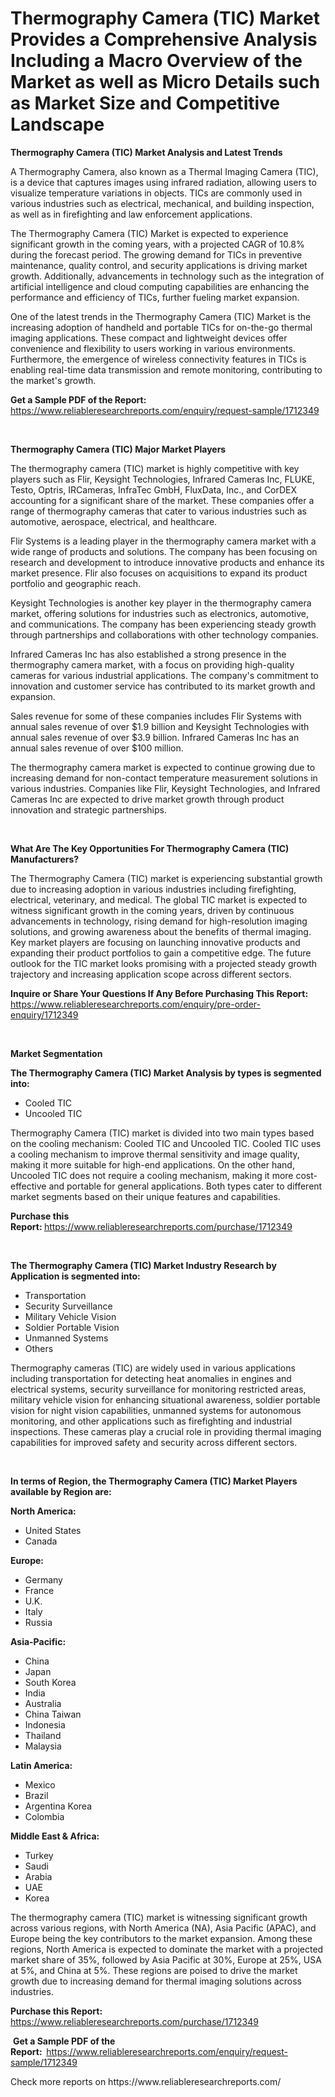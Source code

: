 <p><h1>Thermography Camera (TIC) Market Provides a Comprehensive Analysis Including a Macro Overview of the Market as well as Micro Details such as Market Size and Competitive Landscape</h1></p><p><strong>Thermography Camera (TIC) Market Analysis and Latest Trends</strong></p>
<p><p>A Thermography Camera, also known as a Thermal Imaging Camera (TIC), is a device that captures images using infrared radiation, allowing users to visualize temperature variations in objects. TICs are commonly used in various industries such as electrical, mechanical, and building inspection, as well as in firefighting and law enforcement applications.</p><p>The Thermography Camera (TIC) Market is expected to experience significant growth in the coming years, with a projected CAGR of 10.8% during the forecast period. The growing demand for TICs in preventive maintenance, quality control, and security applications is driving market growth. Additionally, advancements in technology such as the integration of artificial intelligence and cloud computing capabilities are enhancing the performance and efficiency of TICs, further fueling market expansion.</p><p>One of the latest trends in the Thermography Camera (TIC) Market is the increasing adoption of handheld and portable TICs for on-the-go thermal imaging applications. These compact and lightweight devices offer convenience and flexibility to users working in various environments. Furthermore, the emergence of wireless connectivity features in TICs is enabling real-time data transmission and remote monitoring, contributing to the market's growth.</p></p>
<p><strong>Get a Sample PDF of the Report:&nbsp;</strong> <a href="https://www.reliableresearchreports.com/enquiry/request-sample/1712349">https://www.reliableresearchreports.com/enquiry/request-sample/1712349</a></p>
<p>&nbsp;</p>
<p><strong>Thermography Camera (TIC) Major Market Players</strong></p>
<p><p>The thermography camera (TIC) market is highly competitive with key players such as Flir, Keysight Technologies, Infrared Cameras Inc, FLUKE, Testo, Optris, IRCameras, InfraTec GmbH, FluxData, Inc., and CorDEX accounting for a significant share of the market. These companies offer a range of thermography cameras that cater to various industries such as automotive, aerospace, electrical, and healthcare.</p><p>Flir Systems is a leading player in the thermography camera market with a wide range of products and solutions. The company has been focusing on research and development to introduce innovative products and enhance its market presence. Flir also focuses on acquisitions to expand its product portfolio and geographic reach.</p><p>Keysight Technologies is another key player in the thermography camera market, offering solutions for industries such as electronics, automotive, and communications. The company has been experiencing steady growth through partnerships and collaborations with other technology companies.</p><p>Infrared Cameras Inc has also established a strong presence in the thermography camera market, with a focus on providing high-quality cameras for various industrial applications. The company's commitment to innovation and customer service has contributed to its market growth and expansion.</p><p>Sales revenue for some of these companies includes Flir Systems with annual sales revenue of over $1.9 billion and Keysight Technologies with annual sales revenue of over $3.9 billion. Infrared Cameras Inc has an annual sales revenue of over $100 million.</p><p>The thermography camera market is expected to continue growing due to increasing demand for non-contact temperature measurement solutions in various industries. Companies like Flir, Keysight Technologies, and Infrared Cameras Inc are expected to drive market growth through product innovation and strategic partnerships.</p></p>
<p>&nbsp;</p>
<p><strong>What Are The Key Opportunities For Thermography Camera (TIC) Manufacturers?</strong></p>
<p><p>The Thermography Camera (TIC) market is experiencing substantial growth due to increasing adoption in various industries including firefighting, electrical, veterinary, and medical. The global TIC market is expected to witness significant growth in the coming years, driven by continuous advancements in technology, rising demand for high-resolution imaging solutions, and growing awareness about the benefits of thermal imaging. Key market players are focusing on launching innovative products and expanding their product portfolios to gain a competitive edge. The future outlook for the TIC market looks promising with a projected steady growth trajectory and increasing application scope across different sectors.</p></p>
<p><strong>Inquire or Share Your Questions If Any Before Purchasing This Report:</strong> <a href="https://www.reliableresearchreports.com/enquiry/pre-order-enquiry/1712349">https://www.reliableresearchreports.com/enquiry/pre-order-enquiry/1712349</a></p>
<p>&nbsp;</p>
<p><strong>Market Segmentation</strong></p>
<p><strong>The Thermography Camera (TIC) Market Analysis by types is segmented into:</strong></p>
<p><ul><li>Cooled TIC</li><li>Uncooled TIC</li></ul></p>
<p><p>Thermography Camera (TIC) market is divided into two main types based on the cooling mechanism: Cooled TIC and Uncooled TIC. Cooled TIC uses a cooling mechanism to improve thermal sensitivity and image quality, making it more suitable for high-end applications. On the other hand, Uncooled TIC does not require a cooling mechanism, making it more cost-effective and portable for general applications. Both types cater to different market segments based on their unique features and capabilities.</p></p>
<p><strong>Purchase this Report:&nbsp;</strong><a href="https://www.reliableresearchreports.com/purchase/1712349">https://www.reliableresearchreports.com/purchase/1712349</a></p>
<p>&nbsp;</p>
<p><strong>The Thermography Camera (TIC) Market Industry Research by Application is segmented into:</strong></p>
<p><ul><li>Transportation</li><li>Security Surveillance</li><li>Military Vehicle Vision</li><li>Soldier Portable Vision</li><li>Unmanned Systems</li><li>Others</li></ul></p>
<p><p>Thermography cameras (TIC) are widely used in various applications including transportation for detecting heat anomalies in engines and electrical systems, security surveillance for monitoring restricted areas, military vehicle vision for enhancing situational awareness, soldier portable vision for night vision capabilities, unmanned systems for autonomous monitoring, and other applications such as firefighting and industrial inspections. These cameras play a crucial role in providing thermal imaging capabilities for improved safety and security across different sectors.</p></p>
<p>&nbsp;</p>
<p><strong>In terms of Region, the Thermography Camera (TIC) Market Players available by Region are:</strong></p>
<p>
    <p> <strong> North America: </strong>
        <ul>
            <li>United States</li>
            <li>Canada</li>
        </ul>
        </p> 
    <p> <strong> Europe: </strong>
        <ul>
            <li>Germany</li>
            <li>France</li>
            <li>U.K.</li>
            <li>Italy</li>
            <li>Russia</li>
        </ul>
        </p> 
    <p> <strong> Asia-Pacific: </strong>
        <ul>
            <li>China</li>
            <li>Japan</li>
            <li>South Korea</li>
            <li>India</li>
            <li>Australia</li>
            <li>China Taiwan</li>
            <li>Indonesia</li>
            <li>Thailand</li>
            <li>Malaysia</li>
        </ul>
        </p> 
    <p> <strong> Latin America: </strong>
        <ul>
            <li>Mexico</li>
            <li>Brazil</li>
            <li>Argentina Korea</li>
            <li>Colombia</li>
        </ul>
        </p> 
    <p> <strong> Middle East & Africa: </strong>
        <ul>
            <li>Turkey</li>
            <li>Saudi</li>
            <li>Arabia</li>
            <li>UAE</li>
            <li>Korea</li>
        </ul>
    </p>
    </p>
<p><p>The thermography camera (TIC) market is witnessing significant growth across various regions, with North America (NA), Asia Pacific (APAC), and Europe being the key contributors to the market expansion. Among these regions, North America is expected to dominate the market with a projected market share of 35%, followed by Asia Pacific at 30%, Europe at 25%, USA at 5%, and China at 5%. These regions are poised to drive the market growth due to increasing demand for thermal imaging solutions across industries.</p></p>
<p><strong>Purchase this Report: </strong><a href="https://www.reliableresearchreports.com/purchase/1712349">https://www.reliableresearchreports.com/purchase/1712349</a></p>
<p>&nbsp;<strong>Get a Sample PDF of the Report:&nbsp;&nbsp;</strong><a href="https://www.reliableresearchreports.com/enquiry/request-sample/1712349">https://www.reliableresearchreports.com/enquiry/request-sample/1712349</a></p>
<p><strong></strong></p>
<p>Check more reports on https://www.reliableresearchreports.com/</p>